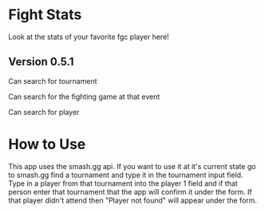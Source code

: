 # Fight Stats
Look at the stats of your favorite fgc player here!

## Version 0.5.1
Can search for tournament 

Can search for the fighting game at that event

Can search for player

# How to Use

This app uses the smash.gg api. If you want to use it at it's current state go to smash.gg find a tournament and type it in the tournament input field. Type in a player from that tournament into the player 1 field and if that person enter that tournament that the app will confirm it under the form. If that player didn't attend then "Player not found" will appear under the form.

